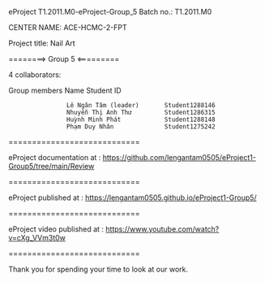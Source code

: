 eProject T1.2011.M0-eProject-Group_5 Batch no.: T1.2011.M0

CENTER NAME: ACE-HCMC-2-FPT

Project title: Nail Art

========> Group 5 <=========

4 collaborators:

Group members Name Student ID

                    Lê Ngân Tâm (leader)       Student1288146
                    Nhuyễn Thị Anh Thư         Student1286315
                    Huỳnh Minh Phát            Student1288148
                    Phạm Duy Nhân              Student1275242 
============================

eProject documentation at : https://github.com/lengantam0505/eProject1-Group5/tree/main/Review

============================

eProject published at :     https://lengantam0505.github.io/eProject1-Group5/

============================

eProject video published at : https://www.youtube.com/watch?v=cXg_VVm3t0w

============================

Thank you for spending your time to look at our work.

